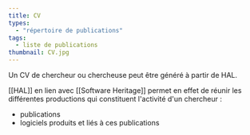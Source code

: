 ```yaml
---
title: CV
types:
  - "répertoire de publications"
tags:
  - liste de publications
thumbnail: CV.jpg
---
```


Un CV de chercheur ou chercheuse peut être généré à partir de HAL. 

[[HAL]] en lien avec [[Software Heritage]] permet en effet de réunir les différentes productions qui constituent l'activité d'un chercheur : 

- publications
- logiciels produits et liés à ces publications  